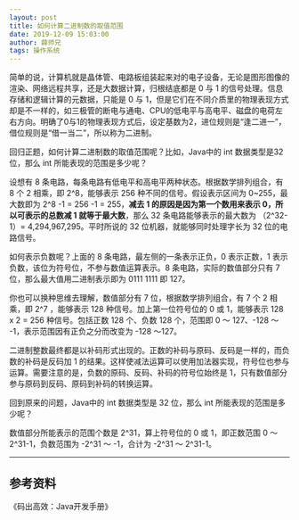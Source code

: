 ```yaml
---
layout: post
title: 如何计算二进制数的取值范围
date: 2019-12-09 15:03:00
author: 薛师兄
tags: 操作系统
---
```

简单的说，计算机就是晶体管、电路板组装起来对的电子设备，无论是图形图像的渲染、网络远程共享，还是大数据计算，归根结底都是 0 与 1 的信号处理。信息存储和逻辑计算的元数据，只能是 0 与 1，但是它们在不同介质里的物理表现方式却是不一样的，如三极管的断电与通电、CPU的低电平与高电平、磁盘的电荷左右方向。明确了0与1的物理表现方式后，设定基数为2，进位规则是“逢二进一”，借位规则是“借一当二”，所以称为二进制。

回归正题，如何计算二进制数的取值范围呢？比如，Java中的 int 数据类型是32位，那么 int 所能表现的范围是多少呢？

设想有 8 条电路，每条电路有低电平和高电平两种状态。根据数学排列组合，有 8 个 2 相乘，即 2^8，能够表示 256 种不同的信号。假设表示区间为 0~255，最大数即为 2^8 -1 = 256 -1 = 255，**减去 1 的原因是因为第一个数用来表示 0，所以可表示的总数减 1 就等于最大数**，那么 32 条电路能够表示的最大数为 （2^32-1）= 4,294,967,295。平时所说的 32 位机器，就能够同时处理字长为 32 位的电路信号。

如何表示负数呢？上面的 8 条电路，最左侧的一条表示正负，0 表示正数，1 表示负数，该位为符号位，不参与数值运算表示。8 条电路，实际的数值部分只有 7 位，那么最大值用二进制表示即为 0111 1111 即 127。

你也可以换种思维去理解，数值部分有 7 位，根据数学排列组合，有 7 个 2 相乘，即 2^7 ，能够表示 128 种信号。加上第一位符号位的 0 或 1，能够表示 128 x 2 = 256 种信号。包括正数 128 个、负数 128 个，范围即 0 ～ 127、-128 ～ -1，表示范围因有正负之分而改变为 -128 ～127。

二进制整数最终都是以补码形式出现的。正数的补码与原码、反码是一样的，而负数的补码是反码加 1 的结果。这样使减法运算可以使用加法器实现，符号位也参与运算。需要注意的是，负数的原码、反码、补码的符号位始终是 1，只有数值部分参与原码到反码、原码到补码的转换运算。

回到原来的问题，Java中的 int 数据类型是 32 位，那么 int 所能表现的范围是多少呢？

数值部分所能表示的范围个数是 2^31，算上符号位的 0 或 1，即正数范围 0 ～ 2^31-1，负数范围为 -2^31 ～ -1，合计为 -2^31 ～ 2^31-1。

---

## 参考资料

《码出高效：Java开发手册》
